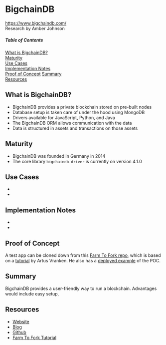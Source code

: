 # BigchainDB
https://www.bigchaindb.com/  
Research by Amber Johnson

##### Table of Contents  
[What is BigchainDB?](#what-is-bigchaindb)  
[Maturity](#maturity)  
[Use Cases](#use-cases)  
[Implementation Notes](#implementation-notes)  
[Proof of Concept](#proof-of-concept)
[Summary](#summary)  
[Resources](#resources)

## What is BigchainDB?

* BigchainDB provides a private blockchain stored on pre-built nodes
* Database setup is taken care of under the hood using MongoDB
* Drivers available for JavaScript, Python, and Java
* The BigchainDB ORM allows communication with the data
* Data is structured in assets and transactions on those assets

## Maturity

* BigchainDB was founded in Germany in 2014
* The core library `bigchaindb-driver` is currently on version 4.1.0

## Use Cases

* 
* 

## Implementation Notes

* 
* 

## Proof of Concept
A test app can be cloned down from this [Farm To Fork repo](https://github.com/amberjohnsonsmile/farm-to-fork), which is based on a [tutorial](https://medium.com/wearetheledger/bigchaindb-a-hands-on-approach-42e1d3b4e7a) by Artus Vranken. He also has a [deployed example](https://artus.github.io/FarmToFork/) of the POC.

## Summary
BigchainDB provides a user-friendly way to run a blockchain. Advantages would include easy setup, 

## Resources

* [Website](https://www.bigchaindb.com/)
* [Blog](https://blog.bigchaindb.com/)
* [Github](https://github.com/bigchaindb/bigchaindb)
* [Farm To Fork Tutorial](https://medium.com/wearetheledger/bigchaindb-a-hands-on-approach-42e1d3b4e7a)
